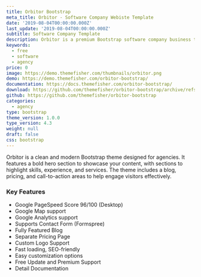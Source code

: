 ```yaml
---
title: Orbitor Bootstrap
meta_title: Orbitor - Software Company Webiste Template
date: '2019-08-04T00:00:00.000Z'
last_update: '2019-08-04T00:00:00.000Z'
subtitle: Software Company Template
description: Orbitor is a premium Bootstrap software company business template.
keywords:
  - free
  - software
  - agency
price: 0
image: https://demo.themefisher.com/thumbnails/orbitor.png
demo: https://demo.themefisher.com/orbitor-bootstrap/
documentation: https://docs.themefisher.com/orbitor-bootstrap/
download: https://github.com/themefisher/orbitor-bootstrap/archive/refs/heads/main.zip
github: https://github.com/themefisher/orbitor-bootstrap
categories:
  - agency
type: bootstrap
theme_version: 1.0.0
type_version: 4.3
weight: null
draft: false
css: bootstrap
---
```

Orbitor is a clean and modern Bootstrap theme designed for agencies. It features a bold hero section to showcase your content, with sections to highlight skills, experience, and services. The theme includes a blog, pricing, and call-to-action areas to help engage visitors effectively.

### Key Features

* Google PageSpeed Score 96/100 (Desktop)
* Google Map support
* Google Analytics support
* Supports Contact Form (Formspree)
* Fully Featured Blog
* Separate Pricing Page
* Custom Logo Support
* Fast loading, SEO-friendly
* Easy customization options
* Free Update and Premium Support
* Detail Documentation
